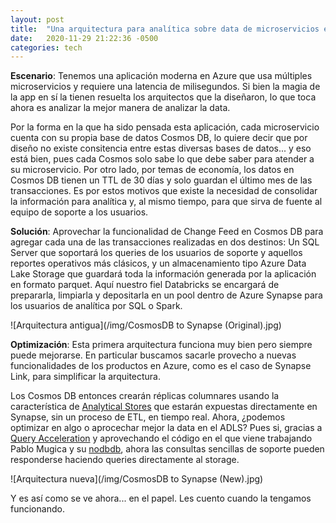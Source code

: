 ```yaml
---
layout: post
title:  "Una arquitectura para analítica sobre data de microservicios en CosmosDB"
date:   2020-11-29 21:22:36 -0500
categories: tech
---
```

**Escenario**: Tenemos una aplicación moderna en Azure que usa múltiples microservicios y requiere una latencia de milisegundos. Si bien la magia de la app en sí la tienen resuelta los arquitectos que la diseñaron, lo que toca ahora es analizar la mejor manera de analizar la data. 

Por la forma en la que ha sido pensada esta aplicación, cada microservicio cuenta con su propia base de datos Cosmos DB, lo quiere decir que por diseño no existe consitencia entre estas diversas bases de datos... y eso está bien, pues cada Cosmos solo sabe lo que debe saber para atender a su microservicio. Por otro lado, por temas de economía, los datos en Cosmos DB tienen un TTL de 30 días y solo guardan el último mes de las transacciones. Es por estos motivos que existe la necesidad de consolidar la información para analítica y, al mismo tiempo, para que sirva de fuente al equipo de soporte a los usuarios.

**Solución**: Aprovechar la funcionalidad de Change Feed en Cosmos DB para agregar cada una de las transacciones realizadas en dos destinos: Un SQL Server que soportará los queries de los usuarios de soporte y aquellos reportes operativos más clásicos, y un almacenamiento tipo Azure Data Lake Storage que guardará toda la información generada por la aplicación en formato parquet. Aquí nuestro fiel Databricks se encargará de prepararla, limpiarla y depositarla en un pool dentro de Azure Synapse para los usuarios de analítica por SQL o Spark. 

![Arquitectura antigua](/img/CosmosDB to Synapse (Original).jpg)

**Optimización**: Esta primera arquitectura funciona muy bien pero siempre puede mejorarse. En particular buscamos sacarle provecho a nuevas funcionalidades de los productos en Azure, como es el caso de Synapse Link, para simplificar la arquitectura.

Los Cosmos DB entonces crearán réplicas columnares usando la característica de [Analytical Stores](https://docs.microsoft.com/en-us/azure/cosmos-db/analytical-store-introduction) que estarán expuestas directamente en Synapse, sin un proceso de ETL, en tiempo real. Ahora, ¿podemos optimizar en algo o aprocechar mejor la data en el ADLS? Pues si, gracias a [Query Acceleration](https://docs.microsoft.com/en-us/azure/storage/blobs/data-lake-storage-query-acceleration) y aprovechando el código en el que viene trabajando Pablo Mugica y su [nodbdb](https://github.com/PabloMugica/nodbdb), ahora las consultas sencillas de soporte pueden responderse haciendo queries directamente al storage.

![Arquitectura nueva](/img/CosmosDB to Synapse (New).jpg)

Y es así como se ve ahora... en el papel. Les cuento cuando la tengamos funcionando.